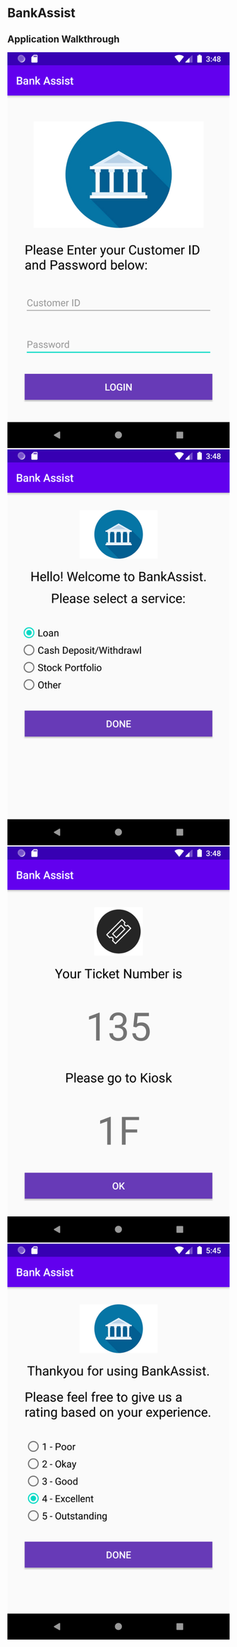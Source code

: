 # BankAssist

## Application Walkthrough

<img src="images/Screenshot_1.png">

<img src="images/Screenshot_2.png">

<img src="images/Screenshot_3.png">

<img src="images/Screenshot_4.png">
